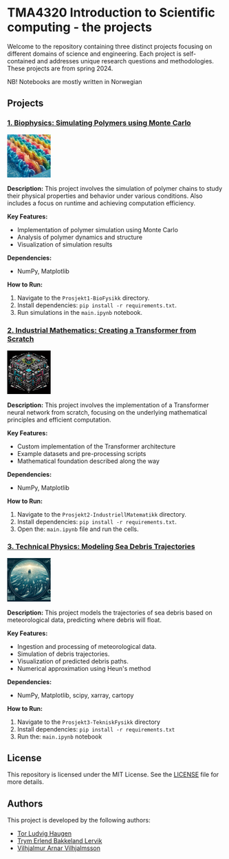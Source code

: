 # TMA4320 Introduction to Scientific computing - the projects

Welcome to the repository containing three distinct projects focusing on different domains of science and engineering. Each project is self-contained and addresses unique research questions and methodologies. These projects are from spring 2024.

NB! Notebooks are mostly written in Norwegian

## Projects

### [1. Biophysics: Simulating Polymers using Monte Carlo](Prosjekt1-BioFysikk)

<img src="./images/biophysics_polymer_simulation.png" alt="Polymer Simulation" style="max-width: 20%; height: auto;">

**Description:**
This project involves the simulation of polymer chains to study their physical properties and behavior under various conditions. Also includes a focus on runtime and achieving computation efficiency.

**Key Features:**

- Implementation of polymer simulation using Monte Carlo
- Analysis of polymer dynamics and structure
- Visualization of simulation results

**Dependencies:**

- NumPy, Matplotlib

**How to Run:**

1. Navigate to the `Prosjekt1-BioFysikk` directory.
2. Install dependencies: `pip install -r requirements.txt`.
3. Run simulations in the `main.ipynb` notebook.

### [2. Industrial Mathematics: Creating a Transformer from Scratch](Prosjekt2-IndustriellMatematikk)

<img src="./images/industrial_mathematics_transformer.png" alt="Transformer Architecture" style="max-width: 20%; height: auto;">

**Description:**
This project involves the implementation of a Transformer neural network from scratch, focusing on the underlying mathematical principles and efficient computation.

**Key Features:**

- Custom implementation of the Transformer architecture
- Example datasets and pre-processing scripts
- Mathematical foundation described along the way

**Dependencies:**

- NumPy, Matplotlib

**How to Run:**

1. Navigate to the `Prosjekt2-IndustriellMatematikk` directory.
2. Install dependencies: `pip install -r requirements.txt`.
3. Open the: `main.ipynb` file and run the cells.

### [3. Technical Physics: Modeling Sea Debris Trajectories](Prosjekt3-TekniskFysikk)

<img src="./images/technical_physics_sea_debris.png" alt="Sea Debris Trajectories" style="max-width: 20%; height: auto;">

**Description:**
This project models the trajectories of sea debris based on meteorological data, predicting where debris will float.

**Key Features:**

- Ingestion and processing of meteorological data.
- Simulation of debris trajectories.
- Visualization of predicted debris paths.
- Numerical approximation using Heun's method

**Dependencies:**

- NumPy, Matplotlib, scipy, xarray, cartopy

**How to Run:**

1. Navigate to the `Prosjekt3-TekniskFysikk` directory
2. Install dependencies: `pip install -r requirements.txt`
3. Run the: `main.ipynb` notebook

## License

This repository is licensed under the MIT License. See the [LICENSE](LICENSE) file for more details.

## Authors

This project is developed by the following authors:

- [Tor Ludvig Haugen](https://github.com/tlhaugen)
- [Trym Erlend Bakkeland Lervik](https://github.com/EttMolTrym)
- [Vilhjalmur Arnar Vilhjalmsson](https://github.com/villi02)
